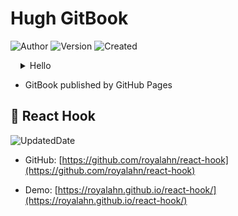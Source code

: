 # Hugh GitBook

![Author](https://img.shields.io/badge/Author-Hugh_Ahn-blue.svg)  ![Version](https://img.shields.io/badge/version-1.0.0-0b90a8.svg)  ![Created](https://img.shields.io/badge/Created_Date-2021--07--08-red.svg)

<details style="margin-left: 16px">
<summary>Hello</summary>
<p style="border: 1px solid #fafafa; padding: 10px; text-align: center">
<img src="assets/images/hugh.ahn.jpg" alt="Hugh Ahn Profile" style="max-width: 400px;" />
</p>
</details>

- GitBook published by GitHub Pages

## 🍌 React Hook

![UpdatedDate](https://img.shields.io/badge/Updated_Date-2021--07--08-red.svg)

- GitHub: [https://github.com/royalahn/react-hook](https://github.com/royalahn/react-hook)

- Demo: [https://royalahn.github.io/react-hook/](https://royalahn.github.io/react-hook/)
